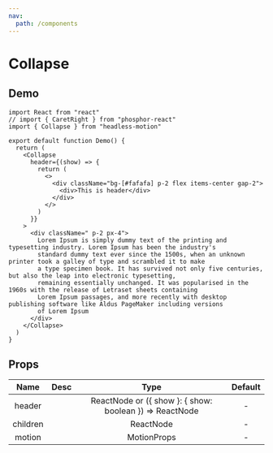 ```yaml
---
nav:
  path: /components
---
```


# Collapse

## Demo

```tsx
import React from "react"
// import { CaretRight } from "phosphor-react"
import { Collapse } from "headless-motion"

export default function Demo() {
  return (
    <Collapse
      header={(show) => {
        return (
          <>
            <div className="bg-[#fafafa] p-2 flex items-center gap-2">
              <div>This is header</div>
            </div>
          </>
        )
      }}
    >
      <div className=" p-2 px-4">
        Lorem Ipsum is simply dummy text of the printing and typesetting industry. Lorem Ipsum has been the industry's
        standard dummy text ever since the 1500s, when an unknown printer took a galley of type and scrambled it to make
        a type specimen book. It has survived not only five centuries, but also the leap into electronic typesetting,
        remaining essentially unchanged. It was popularised in the 1960s with the release of Letraset sheets containing
        Lorem Ipsum passages, and more recently with desktop publishing software like Aldus PageMaker including versions
        of Lorem Ipsum
      </div>
    </Collapse>
  )
}
```

## Props

|   Name   | Desc |                          Type                           | Default |
| :------: | :--: | :-----------------------------------------------------: | :-----: |
|  header  |      | ReactNode or ({ show }: { show: boolean }) => ReactNode |    -    |
| children |      |                        ReactNode                        |    -    |
|  motion  |      |                       MotionProps                       |    -    |
